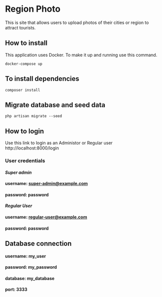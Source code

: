 # Region Photo
This is site that allows users to upload photos of their cities or region to attract tourists.

## How to install
This application uses Docker. To make it up and running use this command.

`docker-compose up`

## To install dependencies
`composer install`

## Migrate database and seed data
`php artisan migrate --seed`

## How to login

Use this link to login as an Administor or Regular user http://localhost:8000/login

### **User credentials**
#### *Super admin*

#### username: super-admin@example.com
#### password: password

#### *Regular User*

#### username: regular-user@example.com
#### password: password

## Database connection

#### username: my_user
#### password: my_password
#### database: my_database
#### port: 3333


